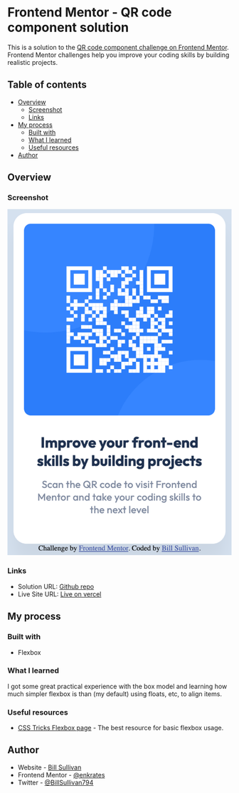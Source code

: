 # Frontend Mentor - QR code component solution

This is a solution to the [QR code component challenge on Frontend Mentor](https://www.frontendmentor.io/challenges/qr-code-component-iux_sIO_H). Frontend Mentor challenges help you improve your coding skills by building realistic projects.

## Table of contents

- [Overview](#overview)
  - [Screenshot](#screenshot)
  - [Links](#links)
- [My process](#my-process)
  - [Built with](#built-with)
  - [What I learned](#what-i-learned)
  - [Useful resources](#useful-resources)
- [Author](#author)

## Overview

### Screenshot

![](./images/screenshot.png)

### Links

- Solution URL: [Github repo](https://github.com/enkrates/fm-qr-code-project)
- Live Site URL: [Live on vercel](https://fm-qr-code-project.vercel.app/)

## My process

### Built with

- Flexbox

### What I learned

I got some great practical experience with the box model and learning how much simpler flexbox is than (my default) using floats, etc, to align items.

### Useful resources

- [CSS Tricks Flexbox page](https://css-tricks.com/snippets/css/a-guide-to-flexbox/) - The best resource for basic flexbox usage.

## Author

- Website - [Bill Sullivan](https://billsullivan.name)
- Frontend Mentor - [@enkrates](https://www.frontendmentor.io/profile/enkrates)
- Twitter - [@BillSullivan794](https://twitter.com/BillSullivan794)

